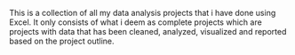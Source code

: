 This is a collection of all my data analysis projects that i have done using Excel. It only consists of what i deem as complete projects which are projects with data that has been cleaned, analyzed, visualized and reported based on the project outline.
